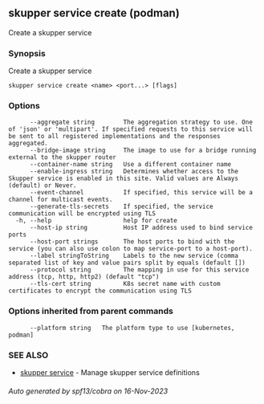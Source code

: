 ## skupper service create (podman)
Create a skupper service

### Synopsis

Create a skupper service

```
skupper service create <name> <port...> [flags]
```

### Options

```
      --aggregate string        The aggregation strategy to use. One of 'json' or 'multipart'. If specified requests to this service will be sent to all registered implementations and the responses aggregated.
      --bridge-image string     The image to use for a bridge running external to the skupper router
      --container-name string   Use a different container name
      --enable-ingress string   Determines whether access to the Skupper service is enabled in this site. Valid values are Always (default) or Never.
      --event-channel           If specified, this service will be a channel for multicast events.
      --generate-tls-secrets    If specified, the service communication will be encrypted using TLS
  -h, --help                    help for create
      --host-ip string          Host IP address used to bind service ports
      --host-port strings       The host ports to bind with the service (you can also use colon to map service-port to a host-port).
      --label stringToString    Labels to the new service (comma separated list of key and value pairs split by equals (default [])
      --protocol string         The mapping in use for this service address (tcp, http, http2) (default "tcp")
      --tls-cert string         K8s secret name with custom certificates to encrypt the communication using TLS
```

### Options inherited from parent commands

```
      --platform string   The platform type to use [kubernetes, podman]
```

### SEE ALSO

* [skupper service](skupper_service.md)	 - Manage skupper service definitions

###### Auto generated by spf13/cobra on 16-Nov-2023
